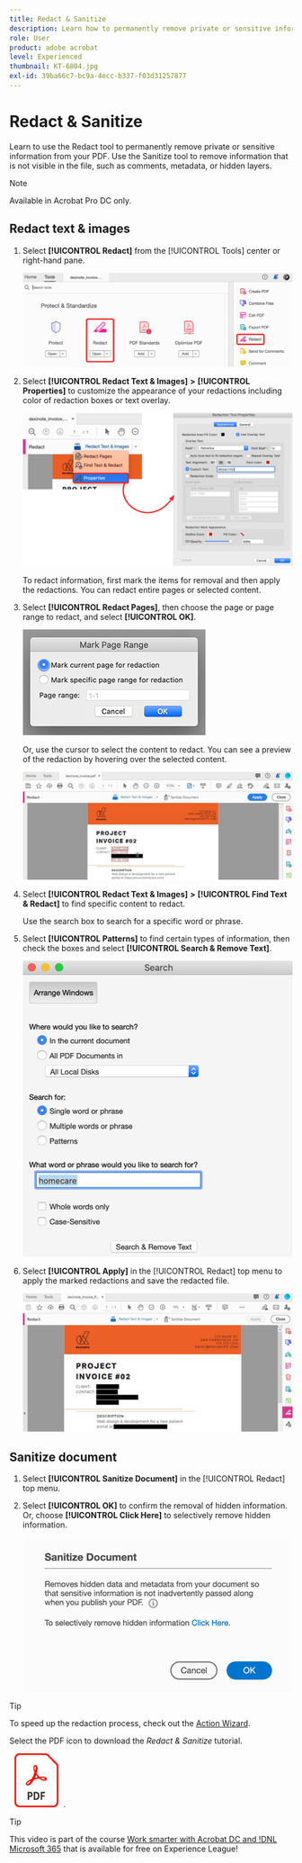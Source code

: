 ```yaml
---
title: Redact & Sanitize
description: Learn how to permanently remove private or sensitive information from your PDF
role: User
product: adobe acrobat
level: Experienced
thumbnail: KT-6804.jpg
exl-id: 39ba66c7-bc9a-4ecc-b337-f03d31257877
---
```

# Redact & Sanitize

Learn to use the Redact tool to permanently remove private or sensitive information from your PDF. Use the Sanitize tool to remove information that is not visible in the file, such as comments, metadata, or hidden layers.

>[!NOTE]
>
>Available in Acrobat Pro DC only.

## Redact text & images

1. Select **[!UICONTROL Redact]** from the [!UICONTROL Tools] center or right-hand pane.

    ![Redact Step 1](../assets/Redact_1.png)

1. Select **[!UICONTROL Redact Text & Images]** **>** **[!UICONTROL Properties]** to customize the appearance of your redactions including color of redaction boxes or text overlay.

    ![Redact Step 2](../assets/Redact_2.png)

    To redact information, first mark the items for removal and then apply the redactions. You can redact entire pages or selected content. 

1. Select **[!UICONTROL Redact Pages]**, then choose the page or page range to redact, and select **[!UICONTROL OK]**.

    ![Redact Step 4](../assets/Redact_3.png)

    Or, use the cursor to select the content to redact. You can see a preview of the redaction by hovering over the selected content.

    ![Redact Step 5a](../assets/Redact_4.png)

1. Select **[!UICONTROL Redact Text & Images]** **>** **[!UICONTROL Find Text & Redact]** to find specific content to redact.

    Use the search box to search for a specific word or phrase. 

1. Select **[!UICONTROL Patterns]** to find certain types of information, then check the boxes and select **[!UICONTROL Search & Remove Text]**.

    ![Redact Step 5b](../assets/Redact_5.png)

1. Select **[!UICONTROL Apply]** in the [!UICONTROL Redact] top menu to apply the marked redactions and save the redacted file.

    ![Redact Step 6](../assets/Redact_6.png)

## Sanitize document

1. Select **[!UICONTROL Sanitize Document]** in the [!UICONTROL Redact] top menu.

1. Select **[!UICONTROL OK]** to confirm the removal of hidden information. Or, choose **[!UICONTROL Click Here]** to selectively remove hidden information.

    ![Sanitize Step 2](../assets/Redact_7.png)

>[!TIP]
>
>To speed up the redaction process, check out the [Action Wizard](../advanced-tasks/action.md).

Select the PDF icon to download the *Redact & Sanitize* tutorial.

[![Download Redact & Sanitize tutorial](../assets/acrobat_PDF_96.png)](../assets/AcrobatDCRedact.pdf).

>[!TIP]
>
>This video is part of the course [Work smarter with Acrobat DC and !DNL Microsoft 365](https://experienceleague.adobe.com/?recommended=Acrobat-U-1-2021.microsoft365) that is available for free on Experience League!
